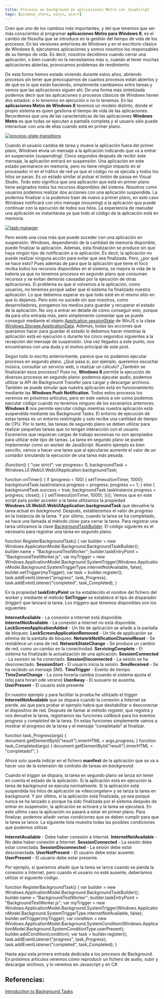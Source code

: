 ```yaml
---
title: Procesos en background en aplicaciones Metro con JavaScript
tags: [windows_store, winjs, winrt]
---
```

Creo que uno de los cambios más importantes, y del que tenemos que ser más conscientes al programar **aplicaciones Metro para Windows 8**, es el cambio de filosofía que se introduce en la gestión del tiempo de vida de los procesos. En las versiones anteriores de Windows y en el escritorio clásico de Windows 8, ejecutamos aplicaciones y somos nosotros los responsables de su tiempo de vida. Es decir, nosotros decidimos cuando cerrar una aplicación, o bien cuando no la necesitamos más o, cuando al tener muchas aplicaciones abiertas, provocamos problemas de rendimiento.

De esta forma hemos estado viviendo durante estos años, abriendo procesos sin tener que preocuparnos de cuantos procesos están abiertos y de qué es lo que están haciendo, simplemente cambiamos entre tareas y vemos que las aplicaciones siguen ahí. De una forma más sintetizada podemos decir que las aplicaciones o procesos clásicos de Windows tienen dos estados: o lo tenemos en ejecución o no lo tenemos. En las **aplicaciones Metro de Windows 8** tenemos un modelo distinto, donde el propio sistema es quien gestiona el tiempo de vida de las aplicaciones. Recordemos que una de las características de las aplicaciones **Windows Metro** es que todas se ejecutan a pantalla completa y el usuario sólo puede interactuar con una de ellas cuando está en primer plano.

[![process-state-transitions](/img/process-state-transitions.jpg)](/img/process-state-transitions.jpg)

Cuando el usuario cambia de tarea y mueve la aplicación fuera del primer plano, Windows envía un mensaje a la aplicación indicando que va a entrar en suspensión (_suspending_). Cinco segundos después de recibir este mensaje, la aplicación entrará en suspensión. Una aplicación en este estado permanece en memoria, pero no tiene ningún impacto en el procesador ni en el tráfico de red ya que el código no se ejecuta y todos los hilos se paran. Es un estado similar al pulsar el botón de pausa en Visual Studio. Todo esto significa que una aplicación que está en primer plano tiene asignados todos los recursos disponibles del sistema. Nosotros como usuarios podemos realizar dos acciones con una aplicación suspendida. La podemos finalizar o la podemos traer de nuevo a primer plano, en este caso Windows notificará con otro mensaje (_resuming_) a la aplicación que puede continuar con la ejecución de todos sus hilos. La experiencia de reanudar una aplicación es instantánea ya que todo el código de la aplicación está en memoria.

[![task-manager](task-manager.jpg)](/img/task-manager.jpg)

Pero existe una cosa más que puede suceder con una aplicación en suspensión. Windows, dependiendo de la cantidad de memoria disponible, puede finalizar la aplicación. Además, esta finalización se produce sin que haya ningún tipo de notificación a la aplicación. Es decir, la aplicación no puede realizar ninguna acción para evitar que sea finalizada. Pero, ¿por qué se hace esto? Pues además de para que la aplicación que tiene el foco reciba todos los recursos disponibles en el sistema, se mejora la vida de la batería ya que no tenemos procesos en segundo plano que consuman recursos y se evitan demoras causadas por la ejecución de otras aplicaciones. El problema es que si volvemos a la aplicación, como usuarios, no tenemos porqué saber que el sistema ha finalizado nuestra aplicación. Lo que debemos esperar es que todo esté en el mismo sitio en que lo dejamos. Pero esto no sucede sin que nosotros, como desarrolladores, pongamos los medios para guardar y recuperar el estado de la aplicación. No voy a entrar en detalle de cómo conseguir esto, porque da para otra entrada más, pero simplemente comentar que se puede conseguir mediante el objeto [Application.sessionState](http://msdn.microsoft.com/en-us/library/windows/apps/hh440965.aspx) de WinJS o la clase [Windows.Storage.ApplicationData](http://msdn.microsoft.com/en-us/library/windows/apps/windows.storage.applicationdata). Además, todas las acciones que queramos hacer para guardar el estado lo debemos hacer mientras la aplicación está en ejecución o durante los cinco segundos siguientes a la recepción del mensaje de suspensión. Una vez llegados a este punto, nos encontramos con una duda y el motivo principal de este post.

Según todo lo escrito anteriormente, parece que no podamos ejecutar procesos en segundo plano. ¿Qué pasa si, por ejemplo, queremos escuchar música, consultar un servicio web, o realizar un cálculo? ¿También se finalizarán esos procesos? Pues no, **Windows 8** permite la ejecución de diversos procesos en segundo plano: podemos ejecutar audio, podemos utilizar la API de Background Transfer para cargar y descargar archivos. También se puede simular que nuestra aplicación está en funcionamiento mediante las **Windows Push Notification**. Todos estos procesos los veremos en próximos artículos, pero en este vamos a ver como podemos ejecutar código cuando no tenemos ninguno de los escenarios anteriores. **Windows 8** nos permite ejecutar código mientras nuestra aplicación está suspendida mediante las Background Tasks. El entorno de ejecución de estas tareas es un entorno restringido y solo recibe una cantidad de tiempo de CPU. Por lo tanto, las tareas de segundo plano se deben utilizar para realizar pequeñas tareas que no tengan interacción con el usuario. Escenarios que requieran cargas de trabajo excesivas no son apropiados para utilizar este tipo de tareas. La tarea en segundo plano se puede implementar como un worker de JavaScript. Nuestro ejemplo es bien sencillo, vamos a hacer una tarea que al ejecutarse aumente el valor de un contador simulando la ejecución de una tarea más pesada.

(function() { “use strict”; var progress= 0, backgroundTask = Windows.UI.WebUI.WebUIApplication.backgroundTask;

function onTimer() { if (progress < 100) { setTimeout(onTimer, 1000); backgroundTask.taskInstance.progress = progress; progress += 1; } else { backgroundTask.success = true; backgroundTask.taskInstance.progress = progress; close(); } } setTimeout(onTimer, 1000); })();</pre> Vemos que en este script para poder acceder a la tarea utilizamos la propiedad **Windows.UI.WebUI.WebUIApplication.backgroundTask** que devuelve la tarea actual en _background_. Después, establecemos el valor de progreso en la instancia de la tarea. Y por último, cuando la tarea se ha completado, se hace una llamada al método _close_ para cerrar la tarea. Para registrar una tarea utilizamos la clase [BackgroundTaskBuilder](http://msdn.microsoft.com/en-us/library/windows/apps/windows.applicationmodel.background.backgroundtaskbuilder). El código siguiente es el necesario para registrar una tarea en segundo plano.

function RegisterBackgroundTask() { 
  var builder = new Windows.ApplicationModel.Background.BackgroundTaskBuilder();
  builder.name = "BackgroundTestWorker";
  builder.taskEntryPoint = "BackgroundTestWorker.js";
  var myTrigger = new Windows.ApplicationModel.Background.SystemTrigger(Windows.ApplicationModel.Background.SystemTriggerType.internetNotAvailable, false); 
  builder.setTrigger(myTrigger); 
  var task = builder.register(); 
  task.addEventListener("progress", task\_Progress); 
  task.addEventListener("completed", task\_Completed); 
}

En la propiedad **taskEntryPoint** se ha establecido el nombre del fichero del worker y mediante el método **SetTrigger** se establece el tipo de disparador (_trigger_) que lanzará la tarea. Los _triggers_ que tenemos disponibles son los siguientes:

**InternetAvailable** - La conexión a Internet está disponible. **InternetNotAvailable** - La conexión a Internet no está disponible. **LockScreenApplicationAdded** - Un tile de aplicación se añade a la pantalla de bloqueo. **LockScreenApplicationRemoved** - Un tile de applicación se elimina de la pantalla de bloqueo. **NetworkNotificationChannelReset** - Se restablece un cana de red. **NetworkStateChange** - Se produce un cambio de red, como un cambio en la conectividad. **ServicingComplete** - El sistema ha finalizado la actualización de una aplicación. **SessionConnected** - La sesisón se ha conectado. **SessionDisconnected** - La sesión se ha desconectado. **SessionStart** - El usuario inicia la sesión. **SmsReceived** - Se ha recibido un mensaje SMS. **TimeTrigger** - Evento de tiempo. **TimeZoneChange** - La zona horaria cambia (cuando el sistema ajusta el reloj para horari ode verano) **UserAway** - El susuario se ausenta. **UserPresent** - El usuario está presente

En nuestro ejemplo y para facilitar la prueba he utilizado el _trigger_ **InternetNotAvailable** que se dispara cuando la conexión a Internet se pierde, así que para probar el ejemplo habrá que deshabilitar o desconectar el dispositivo de red. Después de llamar al método register, que registra y nos devuelve la tarea, registramos las funciones _callback_ para los eventos _progress_ y _completed_ de la tarea. En estas funciones simplemente vamos a mostrar el progreso de la tarea y el mensaje “completado” al finalizar.

function task\_Progress(args) { 
  document.getElementById("result").innerHTML = args.progress; 
}
function task\_Completed(args) {
  document.getElementById("result").innerHTML = "completado!"; 
}

Ahora solo queda indicar en el fichero **manifest** de la aplicación que se va a hacer uso de la extensión de contrato de tareas en _background_.

<Applications>
  <Application Id="App" StartPage="default.html"> 
    <VisualElements DisplayName="BackSample" Logo="imageslogo.png" SmallLogo="imagessmalllogo.png" Description="BackSample" ForegroundText="light" BackgroundColor="#0084FF" InitialRotationPreference="portrait">
      <DefaultTile ShowName="true" />
      <SplashScreen Image="imagessplashscreen.png" />
    </VisualElements> 
    <Extensions>
      <Extension Category="windows.backgroundTasks" StartPage="BackgroundTestWorker.js">
        <BackgroundTasks>
          <Task Type="systemEvent" />
        </BackgroundTasks>
      </Extension>
    </Extensions>
  </Application>
</Applications>

Cuando el _trigger_ se dispara, la tarea en segundo plano se lanza sin tener en cuenta el estado de la aplicación. Si la aplicación está en ejecución la tarea de background se ejecuta normalmente. Si la aplicación está suspendida los hilos de aplicación se «descongelan» y se lanza la tarea en background. Y por último, si la aplicación está finalizada, ya sea porque nunca se ha lanzado o porque ha sido finalizada por el sistema después de entrar en suspensión, la aplicación se activará y la tarea se ejecutará. En este ultimo caso la aplicación no pasará a estar en primer plano. Para finalizar, podemos añadir varias condiciones que se deben cumplir para que la tarea se lance. La siguiente lista muestra todas las posibles condiciones que podemos utilizar.

**InternetAvailable** - Debe haber conexión a Internet. **InternetNotAvailable** - No debe haber conexión a Internet. **SessionConnected** - La sesión debe estar conectada. **SessionDisconnected** - La sesión debe estar desconectada. **UserNotPresent** - El usuario debe estar ausente. **UserPresent** - El usuario debe estar presente.

Por ejemplo, si queremos añadir que la tarea se lance cuando se pierda la conexión a Internet, pero cuando el usuario no esté ausente, deberíamos utilizar el siguiente código.

function RegisterBackgroundTask() { 
  var builder = new Windows.ApplicationModel.Background.BackgroundTaskBuilder(); 
  builder.name = "BackgroundTestWorker";
  builder.taskEntryPoint = "BackgroundTestWorker.js";
  var myTrigger = new Windows.ApplicationModel.Background.SystemTrigger(Windows.ApplicationModel.Background.SystemTriggerType.internetNotAvailable, false); 
  builder.setTrigger(myTrigger);
  var condition = new Windows.ApplicationModel.Background.SystemCondition(Windows.ApplicationModel.Background.SystemConditionType.userPresent); builder.addCondition(condition);
  var task = builder.register(); 
  task.addEventListener("progress", task\_Progress); 
  task.addEventListener("completed", task\_Completed);
}

Hasta aquí esta primera entrada dedicada a los procesos de Background. En próximos articulos veremos cómo reproducir un fichero de audio, subir y descargar archivos, y lo veremos en Javascript y en C#.

Referencias:
---

[Introduction to Background Tasks](http://www.microsoft.com/download/en/details.aspx?id=27411) 

